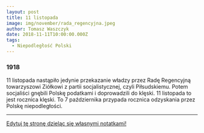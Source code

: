 ```yaml
---
layout: post
title: 11 listopada
image: img/november/rada_regencyjna.jpeg
author: Tomasz Waszczyk
date: 2018-11-11T10:00:00.000Z
tags:
  - Niepodległość Polski
---
```


### 1918

11 listopada nastąpiło jedynie przekazanie władzy przez Radę Regencyjną towarzyszowi Ziółkowi z partii socjalistycznej, czyli Piłsudskiemu. Potem socjaliści gnębili Polskę podatkami i doprowadzili do klęski. 11 listopada to jest rocznica klęski. To 7 października przypada rocznica odzyskania przez Polskę niepodległości.

---

<a href="https://github.com/TomaszWaszczyk/historia.waszczyk.com/edit/master/src/content/november-11.md" target="_blank">Edytuj tę stronę dzieląc się własnymi notatkami!</a>
